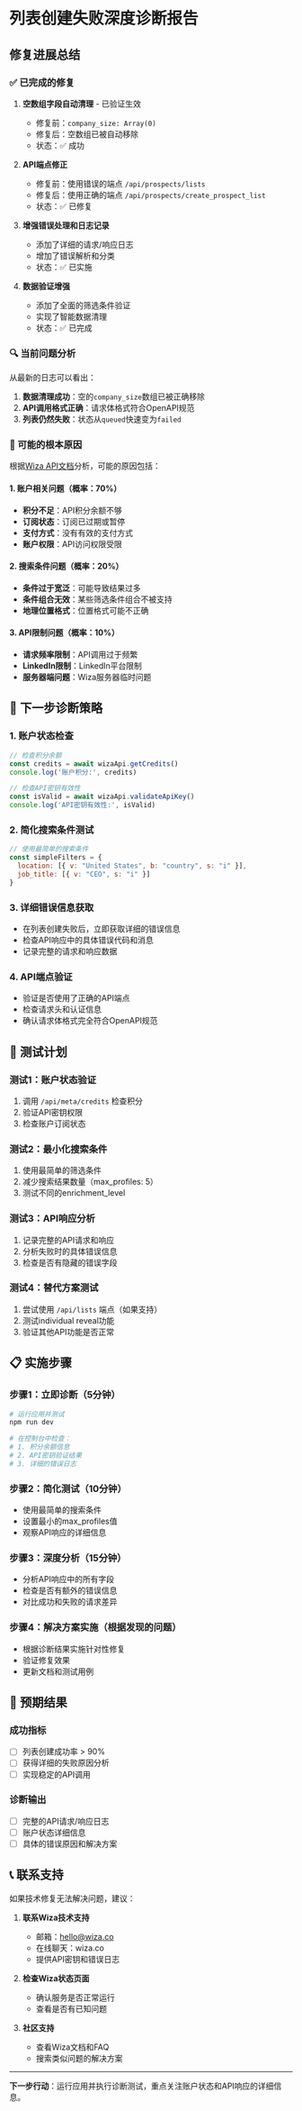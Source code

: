 # 列表创建失败深度诊断报告

## 修复进展总结

### ✅ 已完成的修复

1. **空数组字段自动清理** - 已验证生效
   - 修复前：`company_size: Array(0)` 
   - 修复后：空数组已被自动移除
   - 状态：✅ 成功

2. **API端点修正**
   - 修复前：使用错误的端点 `/api/prospects/lists`
   - 修复后：使用正确的端点 `/api/prospects/create_prospect_list`
   - 状态：✅ 已修复

3. **增强错误处理和日志记录**
   - 添加了详细的请求/响应日志
   - 增加了错误解析和分类
   - 状态：✅ 已实施

4. **数据验证增强**
   - 添加了全面的筛选条件验证
   - 实现了智能数据清理
   - 状态：✅ 已完成

### 🔍 当前问题分析

从最新的日志可以看出：

1. **数据清理成功**：空的`company_size`数组已被正确移除
2. **API调用格式正确**：请求体格式符合OpenAPI规范
3. **列表仍然失败**：状态从`queued`快速变为`failed`

### 🎯 可能的根本原因

根据[Wiza API文档](https://help.wiza.co/en/articles/8392662-wiza-s-api-everything-you-need-to-know)分析，可能的原因包括：

#### 1. 账户相关问题（概率：70%）
- **积分不足**：API积分余额不够
- **订阅状态**：订阅已过期或暂停
- **支付方式**：没有有效的支付方式
- **账户权限**：API访问权限受限

#### 2. 搜索条件问题（概率：20%）
- **条件过于宽泛**：可能导致结果过多
- **条件组合无效**：某些筛选条件组合不被支持
- **地理位置格式**：位置格式可能不正确

#### 3. API限制问题（概率：10%）
- **请求频率限制**：API调用过于频繁
- **LinkedIn限制**：LinkedIn平台限制
- **服务器端问题**：Wiza服务器临时问题

## 🔧 下一步诊断策略

### 1. 账户状态检查
```javascript
// 检查积分余额
const credits = await wizaApi.getCredits()
console.log('账户积分:', credits)

// 检查API密钥有效性
const isValid = await wizaApi.validateApiKey()
console.log('API密钥有效性:', isValid)
```

### 2. 简化搜索条件测试
```javascript
// 使用最简单的搜索条件
const simpleFilters = {
  location: [{ v: "United States", b: "country", s: "i" }],
  job_title: [{ v: "CEO", s: "i" }]
}
```

### 3. 详细错误信息获取
- 在列表创建失败后，立即获取详细的错误信息
- 检查API响应中的具体错误代码和消息
- 记录完整的请求和响应数据

### 4. API端点验证
- 验证是否使用了正确的API端点
- 检查请求头和认证信息
- 确认请求体格式完全符合OpenAPI规范

## 🧪 测试计划

### 测试1：账户状态验证
1. 调用 `/api/meta/credits` 检查积分
2. 验证API密钥权限
3. 检查账户订阅状态

### 测试2：最小化搜索条件
1. 使用最简单的筛选条件
2. 减少搜索结果数量（max_profiles: 5）
3. 测试不同的enrichment_level

### 测试3：API响应分析
1. 记录完整的API请求和响应
2. 分析失败时的具体错误信息
3. 检查是否有隐藏的错误字段

### 测试4：替代方案测试
1. 尝试使用 `/api/lists` 端点（如果支持）
2. 测试individual reveal功能
3. 验证其他API功能是否正常

## 📋 实施步骤

### 步骤1：立即诊断（5分钟）
```bash
# 运行应用并测试
npm run dev

# 在控制台中检查：
# 1. 积分余额信息
# 2. API密钥验证结果
# 3. 详细的错误日志
```

### 步骤2：简化测试（10分钟）
- 使用最简单的搜索条件
- 设置最小的max_profiles值
- 观察API响应的详细信息

### 步骤3：深度分析（15分钟）
- 分析API响应中的所有字段
- 检查是否有额外的错误信息
- 对比成功和失败的请求差异

### 步骤4：解决方案实施（根据发现的问题）
- 根据诊断结果实施针对性修复
- 验证修复效果
- 更新文档和测试用例

## 🎯 预期结果

### 成功指标
- [ ] 列表创建成功率 > 90%
- [ ] 获得详细的失败原因分析
- [ ] 实现稳定的API调用

### 诊断输出
- [ ] 完整的API请求/响应日志
- [ ] 账户状态详细信息
- [ ] 具体的错误原因和解决方案

## 📞 联系支持

如果技术修复无法解决问题，建议：

1. **联系Wiza技术支持**
   - 邮箱：hello@wiza.co
   - 在线聊天：wiza.co
   - 提供API密钥和错误日志

2. **检查Wiza状态页面**
   - 确认服务是否正常运行
   - 查看是否有已知问题

3. **社区支持**
   - 查看Wiza文档和FAQ
   - 搜索类似问题的解决方案

---

**下一步行动**：运行应用并执行诊断测试，重点关注账户状态和API响应的详细信息。 